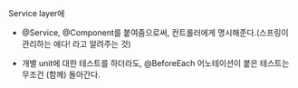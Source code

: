 Service layer에
- @Service, @Component를 붙여줌으로써, 컨트롤러에게 명시해준다.(스프링이 관리하는 애다! 라고 알려주는 것)

- 개별 unit에 대한 테스트를 하더라도, @BeforeEach 어노테이션이 붙은 테스트는 무조건 (함께) 돌아간다.
